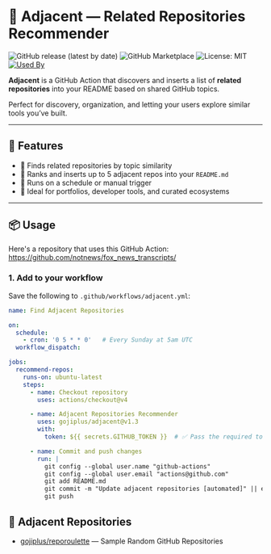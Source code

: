 # 🤝 Adjacent — Related Repositories Recommender

![GitHub release (latest by date)](https://img.shields.io/github/v/release/gojiplus/adjacent)
![GitHub Marketplace](https://img.shields.io/badge/GitHub%20Marketplace-adjacent)
![License: MIT](https://img.shields.io/badge/License-MIT-yellow.svg)
[![Used By](https://img.shields.io/endpoint?url=https://raw.githubusercontent.com/gojiplus/adjacent/main/docs/adjacent.json)](https://github.com/search?q=gojiplus/adjacent+path%3A.github%2Fworkflows+language%3AYAML&type=code)

**Adjacent** is a GitHub Action that discovers and inserts a list of **related repositories** into your README based on shared GitHub topics.

Perfect for discovery, organization, and letting your users explore similar tools you’ve built.

---

## 🚀 Features

- 🔎 Finds related repositories by topic similarity
- 🧠 Ranks and inserts up to 5 adjacent repos into your `README.md`
- 🔄 Runs on a schedule or manual trigger
- 💬 Ideal for portfolios, developer tools, and curated ecosystems

---

## 📦 Usage

Here's a repository that uses this GitHub Action: https://github.com/notnews/fox_news_transcripts/

### 1. **Add to your workflow**

Save the following to `.github/workflows/adjacent.yml`:

```yaml
name: Find Adjacent Repositories

on:
  schedule:
    - cron: '0 5 * * 0'   # Every Sunday at 5am UTC
  workflow_dispatch:

jobs:
  recommend-repos:
    runs-on: ubuntu-latest
    steps:
      - name: Checkout repository
        uses: actions/checkout@v4

      - name: Adjacent Repositories Recommender
        uses: gojiplus/adjacent@v1.3
        with:
          token: ${{ secrets.GITHUB_TOKEN }}  # ✅ Pass the required token

      - name: Commit and push changes
        run: |
          git config --global user.name "github-actions"
          git config --global user.email "actions@github.com"
          git add README.md
          git commit -m "Update adjacent repositories [automated]" || echo "No changes to commit"
          git push

```

## 🔗 Adjacent Repositories

- [gojiplus/reporoulette](https://github.com/gojiplus/reporoulette) — Sample Random GitHub Repositories

